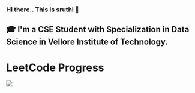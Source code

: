 ### Hi there.. This is sruthi 👋

## 🎓 I'm a CSE Student with Specialization in Data Science in Vellore Institute of Technology.

# LeetCode Progress
![](https://leetcard.jacoblin.cool/sruthisoundar?ext=activity&theme=dark)
<!--
**sruthisoundararajan/sruthisoundararajan** is a ✨ _special_ ✨ repository because its `README.md` (this file) appears on your GitHub profile.

Here are some ideas to get you started:

- 🔭 I’m currently working on ...
- 🌱 I’m currently learning ...
- 👯 I’m looking to collaborate on ...
- 🤔 I’m looking for help with ...
- 💬 Ask me about ...
- 📫 How to reach me: ...
- 😄 Pronouns: ...
- ⚡ Fun fact: ...
-->
